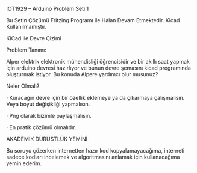 IOT1929 – Arduino Problem Seti 1

Bu Setin Çözümü Fritzing Programı ile Halan Devam Etmektedir. Kicad Kullanılmamıştır.

KiCad ile Devre Çizimi

Problem Tanımı:

Alper elektrik elektronik mühendisliği öğrencisidir ve bir akıllı saat yapmak için arduino devresi hazırlıyor ve bunun devre şemasını kicad programında oluşturmak istiyor. Bu konuda Alpere yardımcı olur musunuz?

Neler Olmalı?

· Kuracağın devre için bir özellik eklemeye ya da çıkarmaya çalışmalısın. Veya boyut değişikliği yapmalısın.

· Png olarak bizimle paylaşmalısın.

· En pratik çözümü olmalıdır.

AKADEMİK DÜRÜSTLÜK YEMİNİ 

Bu soruyu çözerken internetten hazır kod kopyalamayacağıma, interneti sadece kodları incelemek ve algoritmasını anlamak için kullanacağıma yemin ederim.